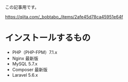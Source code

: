 この記事用です。

https://qiita.com/_bobtabo_/items/2afe45d78ca45951e64f


# インストールするもの
* PHP（PHP-FPM）7.1.x
* Nginx 最新版
* MySQL 5.7.x
* Composer 最新版
* Laravel 5.6.x
